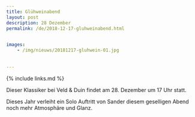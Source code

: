 ```yaml
---
title: Glühweinabend
layout: post
description: 28 Dezember
permalink: /de/2018-12-17-gluhweinabend.html

    
images: 
    - /img/nieuws/20181217-gluhwein-01.jpg
    
    
---
```


{% include links.md %}

Dieser Klassiker bei Veld & Duin findet am 28. Dezember um 17 Uhr statt.

Dieses Jahr verleiht ein Solo Auftritt von Sander diesem geselligen Abend noch mehr Atmosphäre und Glanz.

